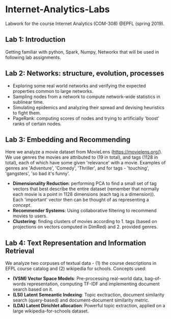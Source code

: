 # Internet-Analytics-Labs
Labwork for the course Internet Analytics (COM-308) @EPFL (spring 2019).

## Lab 1: Introduction
Getting familiar with python, Spark, Numpy, Networkx that will be used in following lab assignments.

## Lab 2: Networks: structure, evolution, processes
* Exploring some real world networks and verifying the expected properties common to large networks.
* Sampling nodes from a network to compute network-wide statistics in sublinear time.
* Simulating epidemics and analyzing their spread and devising heuristics to fight them.
* PageRank: computing scores of nodes and trying to artificially 'boost' ranks of certain nodes.

## Lab 3: Embedding and Recommending
Here we analyze a movie dataset from MovieLens (https://movielens.org/). We use genres the movies are attributed to (19 in total), and tags (1128 in total), each of which have some given 'relevance' with a movie. Examples of genres are 'Adventure', 'Comedy', 'Thriller', and for tags - 'touching', 'gangsters', 'so bad it's funny'.
* **Dimensionality Reduction**: performing PCA to find a small set of tag vectors that best describe the entire dataset (remember that normally each movie is a point in 1128 dimensions (each tag is a dimension)). Each 'important' vector then can be thought of as representing a *concept*.
* **Recommender Systems**: Using collaborative filtering to recommend movies to users.
* **Clustering**: finding clusters of movies according to 1. tags (based on projections on vectors computed in DimRed) and 2. provided genres.

## Lab 4: Text Representation and Information Retrieval
We analyze two corpuses of textual data - (1) the course descriptions in EFPL course catalog and (2) wikipedia for schools. Concepts used:
* **(VSM) Vector Space Models**: Pre-processing real-world data, bag-of-words representation, computing TF-IDF and implementing document search based on it.
* **(LSI) Latent Semeantic Indexing**: Topic exctraction, document similarity search (query-based) and document-document similarity metric.
* **(LDA) Latent Dirichlet allocation**: Powerful topic extraction, applied on a large wikipedia-for-schools dataset.
